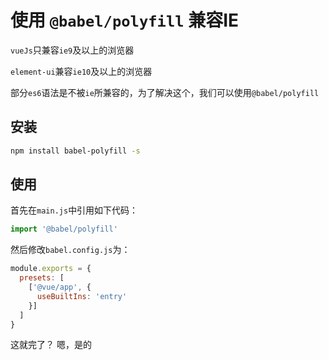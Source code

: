 # 使用 `@babel/polyfill` 兼容IE

`vueJs`只兼容`ie9`及以上的浏览器

`element-ui`兼容`ie10`及以上的浏览器

部分`es6`语法是不被`ie`所兼容的，为了解决这个，我们可以使用`@babel/polyfill`

## 安装

```bash
npm install babel-polyfill -s
```

## 使用

首先在`main.js`中引用如下代码：

```js
import '@babel/polyfill'
```

然后修改`babel.config.js`为：

```js
module.exports = {
  presets: [
    ['@vue/app', {
      useBuiltIns: 'entry'
    }]
  ]
}
```

这就完了？ 嗯，是的
